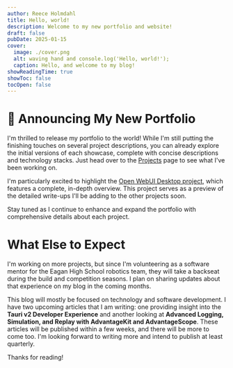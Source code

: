 ```yaml
---
author: Reece Holmdahl
title: Hello, world!
description: Welcome to my new portfolio and website!
draft: false
pubDate: 2025-01-15
cover:
  image: ./cover.png
  alt: waving hand and console.log('Hello, world!');
  caption: Hello, and welcome to my blog!
showReadingTime: true
showToc: false
tocOpen: false
---
```


# 📢 Announcing My New Portfolio

I'm thrilled to release my portfolio to the world! While I'm still putting the finishing touches on several project descriptions, you can already explore the initial versions of each showcase, complete with concise descriptions and technology stacks. Just head over to the [Projects](/projects) page to see what I've been working on.

I'm particularly excited to highlight the [Open WebUI Desktop project](/projects/open-webui-desktop), which features a complete, in-depth overview. This project serves as a preview of the detailed write-ups I'll be adding to the other projects soon.

Stay tuned as I continue to enhance and expand the portfolio with comprehensive details about each project.

# What Else to Expect

I'm working on more projects, but since I'm volunteering as a software mentor for the Eagan High School robotics team, they will take a backseat during the build and competition seasons. I plan on sharing updates about that experience on my blog in the coming months.

This blog will mostly be focused on technology and software development. I have two upcoming articles that I am writing: one providing insight into the **Tauri v2 Developer Experience** and another looking at **Advanced Logging, Simulation, and Replay with AdvantageKit and AdvantageScope**. These articles will be published within a few weeks, and there will be more to come too. I'm looking forward to writing more and intend to publish at least quarterly.

Thanks for reading!
